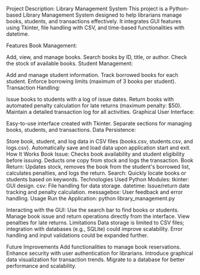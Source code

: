 Project Description: Library Management System
This project is a Python-based Library Management System designed to help librarians manage books, students, and transactions effectively. It integrates GUI features using Tkinter, file handling with CSV, and time-based functionalities with datetime.

Features
Book Management:

Add, view, and manage books.
Search books by ID, title, or author.
Check the stock of available books.
Student Management:

Add and manage student information.
Track borrowed books for each student.
Enforce borrowing limits (maximum of 3 books per student).
Transaction Handling:

Issue books to students with a log of issue dates.
Return books with automated penalty calculation for late returns (maximum penalty: $50).
Maintain a detailed transaction log for all activities.
Graphical User Interface:

Easy-to-use interface created with Tkinter.
Separate sections for managing books, students, and transactions.
Data Persistence:

Store book, student, and log data in CSV files (books.csv, students.csv, and logs.csv).
Automatically save and load data upon application start and exit.
How It Works
Book Issue: Checks book availability and student eligibility before issuing. Deducts one copy from stock and logs the transaction.
Book Return: Updates stock, removes the book from the student's borrowed list, calculates penalties, and logs the return.
Search: Quickly locate books or students based on keywords.
Technologies Used
Python Modules:
tkinter: GUI design.
csv: File handling for data storage.
datetime: Issue/return date tracking and penalty calculation.
messagebox: User feedback and error handling.
Usage
Run the Application: python library_management.py

Interacting with the GUI:
Use the search bar to find books or students.
Manage book issue and return operations directly from the interface.
View penalties for late returns.
Limitations
Data storage is limited to CSV files; integration with databases (e.g., SQLite) could improve scalability.
Error handling and input validations could be expanded further.

Future Improvements
Add functionalities to manage book reservations.
Enhance security with user authentication for librarians.
Introduce graphical data visualization for transaction trends.
Migrate to a database for better performance and scalability.
